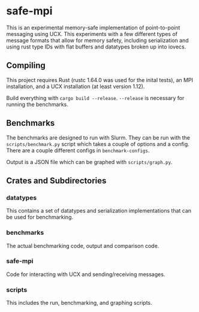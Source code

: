 # safe-mpi

This is an experimental memory-safe implementation of point-to-point messaging
using UCX. This experiments with a few different types of message formats that
allow for memory safety, including serialization and using rust type IDs with
flat buffers and datatypes broken up into iovecs.

## Compiling

This project requires Rust (rustc 1.64.0 was used for the inital tests), an MPI
installation, and a UCX installation (at least version 1.12).

Build everything with `cargo build --release`. `--release` is necessary for
running the benchmarks.

## Benchmarks

The benchmarks are designed to run with Slurm. They can be run with the
`scripts/benchmark.py` script which takes a couple of options and a config.
There are a couple different configs in `benchmark-configs`.

Output is a JSON file which can be graphed with `scripts/graph.py`.

## Crates and Subdirectories

### datatypes

This contains a set of datatypes and serialization implementations that can be
used for benchmarking.

### benchmarks

The actual benchmarking code, output and comparison code.

### safe-mpi

Code for interacting with UCX and sending/receiving messages.

### scripts

This includes the run, benchmarking, and graphing scripts.
